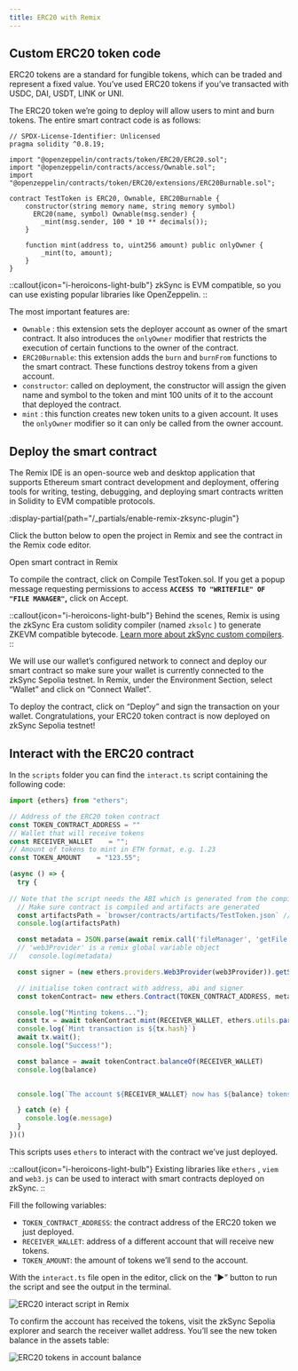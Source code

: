 ```yaml
---
title: ERC20 with Remix
---
```

## Custom ERC20 token code
    
ERC20 tokens are a standard for fungible tokens, which can be traded and represent a fixed value. You’ve used ERC20
tokens if you’ve transacted with USDC, DAI, USDT, LINK or UNI.

The ERC20 token we’re going to deploy will allow users to mint and burn tokens. The entire smart contract code is as
follows:

```solidity
// SPDX-License-Identifier: Unlicensed
pragma solidity ^0.8.19;

import "@openzeppelin/contracts/token/ERC20/ERC20.sol";
import "@openzeppelin/contracts/access/Ownable.sol";
import "@openzeppelin/contracts/token/ERC20/extensions/ERC20Burnable.sol";

contract TestToken is ERC20, Ownable, ERC20Burnable {
    constructor(string memory name, string memory symbol) 
      ERC20(name, symbol) Ownable(msg.sender) {
        _mint(msg.sender, 100 * 10 ** decimals());
    }

    function mint(address to, uint256 amount) public onlyOwner {
        _mint(to, amount);
    }
}
```

::callout{icon="i-heroicons-light-bulb"}
zkSync is EVM compatible, so you can use existing popular libraries like OpenZeppelin.
::

The most important features are:

- `Ownable` : this extension sets the deployer account as owner of the smart contract. It also introduces the
  `onlyOwner` modifier that restricts the execution of certain functions to the owner of the contract.
- `ERC20Burnable`: this extension adds the `burn` and `burnFrom` functions to the smart contract. These functions
  destroy tokens from a given account.
- `constructor`: called on deployment, the constructor will assign the given name and symbol to the token and mint 100
  units of it to the account that deployed the contract.
- `mint` : this function creates new token units to a given account. It uses the `onlyOwner` modifier so it can only be
  called from the owner account.

## Deploy the smart contract

The Remix IDE is an open-source web and desktop application that supports Ethereum smart contract development and deployment, offering tools for writing, testing, debugging, and deploying smart contracts written in Solidity to EVM compatible protocols.

:display-partial{path="/_partials/enable-remix-zksync-plugin"}

Click the button below to open the project in Remix and see the contract in the Remix code editor.

<UButton
    icon="i-heroicons-code-bracket"
    size="xl"
    color="primary"
    variant="solid"
    :trailing="false"
    to="https://remix.ethereum.org/#url=https://github.com/uF4No/zksync-erc20/blob/main/contracts/TestToken.sol"
    target="_blank"
    >Open smart contract in Remix</UButton>

To compile the contract, click on  Compile TestToken.sol. If you get a popup message requesting permissions to access **`ACCESS TO "WRITEFILE" OF "FILE MANAGER"`,** click on Accept.

::callout{icon="i-heroicons-light-bulb"}
Behind the scenes, Remix is using the zkSync Era custom solidity compiler (named `zksolc` ) to generate ZKEVM compatible bytecode. [Learn more about zkSync custom compilers]().
::

We will use our wallet’s configured network to connect and deploy our smart contract so make sure your wallet is currently connected to the zkSync Sepolia testnet. In Remix, under the Environment Section, select “Wallet” and click on “Connect Wallet”.

To deploy the contract, click on “Deploy” and sign the transaction on your wallet. Congratulations, your ERC20 token contract is now deployed on zkSync Sepolia testnet!

## Interact with the ERC20 contract

In the `scripts` folder you can find the `interact.ts`  script containing the following code:

```typescript
import {ethers} from "ethers";

// Address of the ERC20 token contract
const TOKEN_CONTRACT_ADDRESS = ""
// Wallet that will receive tokens
const RECEIVER_WALLET    = "";
// Amount of tokens to mint in ETH format, e.g. 1.23
const TOKEN_AMOUNT    = "123.55";

(async () => {
  try {
    
// Note that the script needs the ABI which is generated from the compilation artifact.
  // Make sure contract is compiled and artifacts are generated
  const artifactsPath = `browser/contracts/artifacts/TestToken.json` // Change this for different path
  console.log(artifactsPath)

  const metadata = JSON.parse(await remix.call('fileManager', 'getFile', artifactsPath))
  // 'web3Provider' is a remix global variable object
//   console.log(metadata)

  const signer = (new ethers.providers.Web3Provider(web3Provider)).getSigner(0)

  // initialise token contract with address, abi and signer
  const tokenContract= new ethers.Contract(TOKEN_CONTRACT_ADDRESS, metadata.abi, signer);

  console.log("Minting tokens...");
  const tx = await tokenContract.mint(RECEIVER_WALLET, ethers.utils.parseEther(TOKEN_AMOUNT));
  console.log(`Mint transaction is ${tx.hash}`)
  await tx.wait();
  console.log("Success!");

  const balance = await tokenContract.balanceOf(RECEIVER_WALLET)
  console.log(balance)
  

  console.log(`The account ${RECEIVER_WALLET} now has ${balance} tokens`)

  } catch (e) {
    console.log(e.message)
  }
})()

```

This scripts uses `ethers` to interact with the contract we’ve just deployed. 

::callout{icon="i-heroicons-light-bulb"}
Existing libraries like `ethers` , `viem` and `web3.js` can be used to interact with smart contracts deployed on zkSync.
::

Fill the following variables:

- `TOKEN_CONTRACT_ADDRESS`: the contract address of the ERC20 token we just deployed.
- `RECEIVER_WALLET`: address of a different account that will receive new tokens.
- `TOKEN_AMOUNT`: the amount of tokens we’ll send to the account.

With the `interact.ts` file open in the editor, click on the “▶️” button to run the script and see the output in the terminal.

![ERC20 interact script in Remix](/images/101-erc20/remix-erc20-interact.png)

To confirm the account has received the tokens, visit the zkSync Sepolia explorer and search the receiver wallet address. You’ll see the new token balance in the assets table:

![ERC20 tokens in account balance](/images/101-erc20/erc20-tokens-minted.png)
